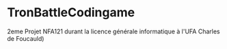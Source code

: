 # TronBattleCodingame
2eme Projet NFA121 durant la licence générale informatique à l'UFA Charles de Foucauld) 
